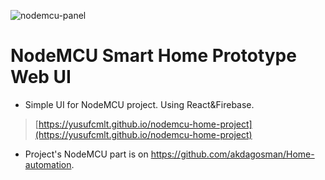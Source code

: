 ![nodemcu-panel](https://i.postimg.cc/37wCWnpX/Screenshot-2020-12-21-Node-MCU-Kontrol-Paneli.png)

# NodeMCU Smart Home Prototype Web UI

- Simple UI for NodeMCU project. Using React&Firebase.
> [https://yusufcmlt.github.io/nodemcu-home-project](https://yusufcmlt.github.io/nodemcu-home-project)
- Project's NodeMCU part is on https://github.com/akdagosman/Home-automation.

